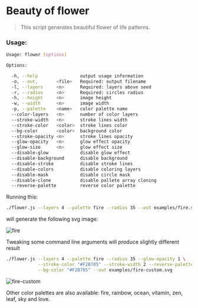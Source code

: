 
Beauty of flower
=============

> This script generates beautiful flower of life patterns.

### Usage:

```bash
Usage: flower [options]

Options:

  -h, --help                output usage information
  -o, --out,       <file>   Required: output filename
  -l, --layers     <n>      Required: layers above seed
  -r, --radius     <n>      Required: circles radius
  -h, --height     <n>      image height
  -w, --width      <n>      image width
  -p, --palette    <name>   color palette name
  --color-layers   <n>      number of color layers
  --stroke-width   <n>      stroke lines width
  --stroke-color   <color>  stroke lines color
  --bg-color       <color>  background color
  --stroke-opacity <n>      stroke lines opacity
  --glow-opacity   <n>      glow effect opacity
  --glow-size      <n>      glow effect size
  --disable-glow            disable glow effect
  --disable-background      disable background
  --disable-stroke          disable stroke lines
  --disable-colors          disable coloring layers
  --disable-mask            disable circle mask
  --disable-clone           disable pallete array cloning
  --reverse-palette         reverse color palette
```
 
 Running this:
```bash
./flower.js --layers 4 --palette fire --radius 35 --out examples/fire.svg 
```
will generate the following svg image:

![fire](https://cdn.rawgit.com/Alexander-0x80/beauty-of-flower/master/examples/fire.svg)

Tweaking some command line arguments will produce slightly different result

```bash
./flower.js --layers 4 --palette fire --radius 35 --glow-opacity 1 \
            --stroke-color "#F2B705" --stroke-width 2 --reverse-palette \
            --bg-color "#F2B705" --out examples/fire-custom.svg
```

 ![fire-custom](https://cdn.rawgit.com/Alexander-0x80/beauty-of-flower/839591e551fbd3212f512eea356b3b85d7a2e9b5/examples/fire-custom.svg)

Other color palettes are also available: fire, rainbow, ocean, vitamin, zen, leaf, sky and love.